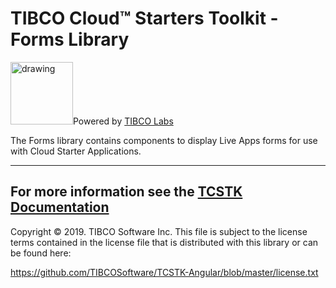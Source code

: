 # TIBCO Cloud™ Starters Toolkit - Forms Library
<img src="https://community.tibco.com/sites/default/files/tibco_labs_final_with_tm2-01.png" alt="drawing" width="100"/>Powered by [TIBCO Labs](https://community.tibco.com/wiki/tibco-labs)

The Forms library contains components to display Live Apps forms for use with Cloud Starter Applications.

---
For more information see the [TCSTK Documentation](https://tibcosoftware.github.io/TCSToolkit/Angular/docs/1.%20Getting%20Started/)
---
Copyright © 2019. TIBCO Software Inc.
This file is subject to the license terms contained
in the license file that is distributed with this library or can be found here:
                                                                                                                    
https://github.com/TIBCOSoftware/TCSTK-Angular/blob/master/license.txt
